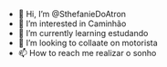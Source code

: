- 👋 Hi, I’m @SthefanieDoAtron
- 👀 I’m interested in Caminhão
- 🌱 I’m currently learning estudando
- 💞️ I’m looking to collaate on motorista
- 📫 How to reach me realizar o sonho

<!---
SthefanieDoAtron/SthefanieDoAtron is a ✨ special ✨ repository because its `README.md` (this file) appears on your GitHub profile.
You can click the Preview link to take a look at your changes.
--->
